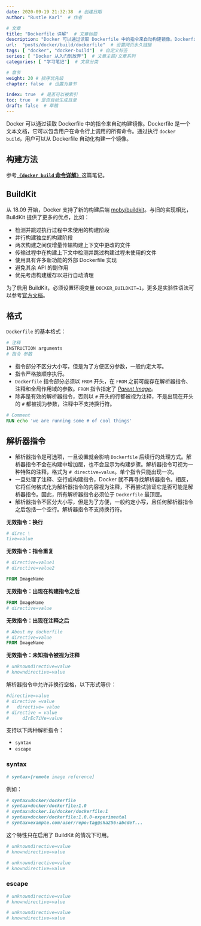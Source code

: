 ```yaml
---
date: 2020-09-19 21:32:38  # 创建日期
author: "Rustle Karl"  # 作者

# 文章
title: "Dockerfile 详解"  # 文章标题
description: "Docker 可以通过读取 Dockerfile 中的指令来自动构建镜像。Dockerfile 是一个文本文档，它可以包含用户在命令行上调用的所有命令。通过执行 `docker build`，用户可以从 Dockerfile 自动化构建一个镜像。"
url:  "posts/docker/build/dockerfile"  # 设置网页永久链接
tags: [ "docker", "docker-build"]  # 自定义标签
series: [ "Docker 从入门到放弃"]  # 文章主题/文章系列
categories: [ "学习笔记"]  # 文章分类

# 章节
weight: 20 # 排序优先级
chapter: false  # 设置为章节

index: true  # 是否可以被索引
toc: true  # 是否自动生成目录
draft: false  # 草稿
---
```


Docker 可以通过读取 Dockerfile 中的指令来自动构建镜像。Dockerfile 是一个文本文档，它可以包含用户在命令行上调用的所有命令。通过执行 `docker build`，用户可以从 Dockerfile 自动化构建一个镜像。

## 构建方法

参考[《**`docker build` 命令详解**》](../命令/docker/build.md)这篇笔记。

## BuildKit

从 18.09 开始，Docker 支持了新的构建后端 [moby/buildkit](https://github.com/moby/buildkit)。与旧的实现相比，BuildKit 提供了更多的优点，比如：

- 检测并跳过执行过程中未使用的构建阶段
- 并行构建独立的构建阶段
- 两次构建之间仅增量传输构建上下文中更改的文件
- 传输过程中在构建上下文中检测并跳过构建过程未使用的文件
- 使用具有许多新功能的外部 Dockerfile 实现
- 避免其余 API 的副作用
- 优先考虑构建缓存以进行自动清理

为了启用 BuildKit，必须设置环境变量 `DOCKER_BUILDKIT=1`，更多是实验性语法可以参考[官方文档](https://github.com/moby/buildkit/blob/master/frontend/dockerfile/docs/experimental.md)。

## 格式

`Dockerfile` 的基本格式：

```dockerfile
# 注释
INSTRUCTION arguments
# 指令 参数
```

- 指令部分不区分大小写，但是为了方便区分参数，一般约定大写。
- 指令严格按顺序执行。
- `Dockerfile` 指令部分必须以 `FROM` 开头，在 `FROM` 之前可能存在解析器指令、注释和全局作用域的参数。`FROM` 指令指定了 *[Parent Image](../命令/glossary.md)*。
- 除非是有效的解析器指令，否则以 `#` 开头的行都被视为注释，不是出现在开头的 `#` 都被视为参数，注释中不支持换行符。

```dockerfile
# Comment
RUN echo 'we are running some # of cool things'
```

## 解析器指令

- 解析器指令是可选项，一旦设置就会影响 `Dockerfile` 后续行的处理方式。解析器指令不会在构建中增加层，也不会显示为构建步骤。解析器指令可视为一种特殊的注释，格式为 `# directive=value`。单个指令只能出现一次。
- 一旦处理了注释、空行或构建指令，Docker 就不再寻找解析器指令。相反，它将任何格式化为解析器指令的内容视为注释，不再尝试验证它是否可能是解析器指令。因此，所有解析器指令必须位于 `Dockerfile` 最顶层。
- 解析器指令不区分大小写，但是为了方便，一般约定小写，且任何解析器指令之后包括一个空行。解析器指令不支持换行符。

**无效指令：换行**

```dockerfile
# direc \
tive=value
```

**无效指令：指令重复**

```dockerfile
# directive=value1
# directive=value2

FROM ImageName
```

**无效指令：出现在构建指令之后**

```dockerfile
FROM ImageName
# directive=value
```

**无效指令：出现在注释之后**

```dockerfile
# About my dockerfile
# directive=value
FROM ImageName
```

**无效指令：未知指令被视为注释**

```dockerfile
# unknowndirective=value
# knowndirective=value
```

解析器指令中允许非换行空格，以下形式等价：

```dockerfile
#directive=value
# directive =value
#	directive= value
# directive = value
#	  dIrEcTiVe=value
```

支持以下两种解析指令：

- `syntax`
- `escape`

### syntax

```dockerfile
# syntax=[remote image reference]
```

例如：

```dockerfile
# syntax=docker/dockerfile
# syntax=docker/dockerfile:1.0
# syntax=docker.io/docker/dockerfile:1
# syntax=docker/dockerfile:1.0.0-experimental
# syntax=example.com/user/repo:tag@sha256:abcdef...
```

这个特性只在启用了 BuildKit 的情况下可用。


```dockerfile
# unknowndirective=value
# knowndirective=value
```




```dockerfile
# unknowndirective=value
# knowndirective=value
```

### escape

```dockerfile
# unknowndirective=value
# knowndirective=value
```


```dockerfile
# unknowndirective=value
# knowndirective=value
```
